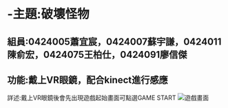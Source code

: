 # -主題:破壞怪物
組員:0424005蕭宜宸，0424007蘇宇謙，0424011陳俞宏，0424075王柏仕，0424091廖信傑
---
功能:戴上VR眼鏡，配合kinect進行感應
-----
詳述:戴上VR眼鏡後會先出現遊戲起始畫面可點選GAME START
![遊戲畫面]()
